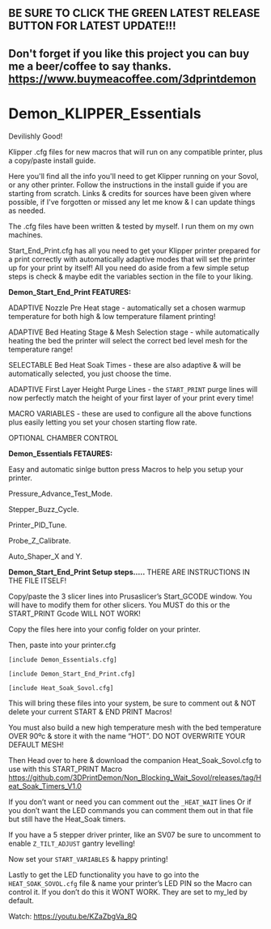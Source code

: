 ## BE SURE TO CLICK THE GREEN LATEST RELEASE BUTTON FOR LATEST UPDATE!!!
## Don't forget if you like this project you can buy me a beer/coffee to say thanks. https://www.buymeacoffee.com/3dprintdemon

# Demon_KLIPPER_Essentials
Devilishly Good!

Klipper .cfg files for new macros that will run on any compatible printer, plus a copy/paste install guide.

Here you'll find all the info you'll need to get Klipper running on your Sovol, or any other printer. Follow the instructions in the install guide if you are starting from scratch. Links & credits for sources have been given where possible, if I've forgotten or missed any let me know & I can update things as needed.

The .cfg files have been written & tested by myself. I run them on my own machines.

Start_End_Print.cfg has all you need to get your Klipper printer prepared for a print correctly with automatically adaptive modes that will set the printer up for your print by itself! All you need do aside from a few simple setup steps is check & maybe edit the variables section in the file to your liking. 


**Demon_Start_End_Print FEATURES:**

ADAPTIVE Nozzle Pre Heat stage - automatically set a chosen warmup temperature for both high & low temperature filament printing!

ADAPTIVE Bed Heating Stage & Mesh Selection stage - while automatically heating the bed the printer will select the correct bed level mesh for the temperature range!

SELECTABLE Bed Heat Soak Times - these are also adaptive & will be automatically selected, you just choose the time.

ADAPTIVE First Layer Height Purge Lines - the `START_PRINT` purge lines will now perfectly match the height of your first layer of your print every time!

MACRO VARIABLES - these are used to configure all the above functions plus easily letting you set your chosen starting flow rate.

OPTIONAL CHAMBER CONTROL


**Demon_Essentials FETAURES:**

Easy and automatic sinlge button press Macros to help you setup your printer.

Pressure_Advance_Test_Mode.

Stepper_Buzz_Cycle.

Printer_PID_Tune.

Probe_Z_Calibrate.

Auto_Shaper_X and Y.





**Demon_Start_End_Print Setup steps…..**
THERE ARE INSTRUCTIONS IN THE FILE ITSELF!

Copy/paste the 3 slicer lines into Prusaslicer’s Start_GCODE window. You will have to modify them for other slicers.
You MUST do this or the START_PRINT Gcode WILL NOT WORK! 

Copy the files here into your config folder on your printer. 

Then, paste into your printer.cfg

`[include Demon_Essentials.cfg]`

`[include Demon_Start_End_Print.cfg]`

`[include Heat_Soak_Sovol.cfg]`

This will bring these files into your system, be sure to comment out & NOT delete your current START & END PRINT Macros!

You must also build a new high temperature mesh with the bed temperature OVER 90ºc & store it with the name “HOT”. 
DO NOT OVERWRITE YOUR DEFAULT MESH!

Then Head over to here & download the companion Heat_Soak_Sovol.cfg to use with this START_PRINT Macro
https://github.com/3DPrintDemon/Non_Blocking_Wait_Sovol/releases/tag/Heat_Soak_Timers_V1.0

If you don’t want or need you can comment out the `_HEAT_WAIT` lines
Or if you don’t want the LED commands you can comment them out in that file but still have the Heat_Soak timers.

If you have a 5 stepper driver printer, like an SV07 be sure to uncomment to enable `Z_TILT_ADJUST` gantry levelling!

Now set your `START_VARIABLES` & happy printing!

Lastly to get the LED functionality you have to go into the `HEAT_SOAK_SOVOL.cfg` file & name your printer’s LED PIN so the Macro can control it.
If you don’t do this it WONT WORK. They are set to my_led by default.

Watch: https://youtu.be/KZaZbgVa_8Q
